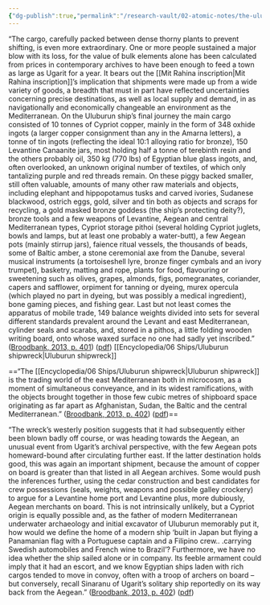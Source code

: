 ```yaml
---
{"dg-publish":true,"permalink":"/research-vault/02-atomic-notes/the-uluburun-shipwreck-cargo-was-valuable-enough-to-feed-a-town-as-large-as-ugarit-for-an-entire-year/"}
---
```


“The cargo, carefully packed between dense thorny plants to prevent shifting, is even more extraordinary. One or more people sustained a major blow with its loss, for the value of bulk elements alone has been calculated from prices in contemporary archives to have been enough to feed a town as large as Ugarit for a year. It bears out the [[Mit Rahina inscription\|Mit Rahina inscription]]’s implication that shipments were made up from a wide variety of goods, a breadth that must in part have reflected uncertainties concerning precise destinations, as well as local supply and demand, in as navigationally and economically changeable an environment as the Mediterranean. On the Uluburun ship’s final journey the main cargo consisted of 10 tonnes of Cypriot copper, mainly in the form of 348 oxhide ingots (a larger copper consignment than any in the Amarna letters), a tonne of tin ingots (reflecting the ideal 10:1 alloying ratio for bronze), 150 Levantine Canaanite jars, most holding half a tonne of terebinth resin and the others probably oil, 350 kg (770 lbs) of Egyptian blue glass ingots, and, often overlooked, an unknown original number of textiles, of which only tantalizing purple and red threads remain. On these piggy backed smaller, still often valuable, amounts of many other raw materials and objects, including elephant and hippopotamus tusks and carved ivories, Sudanese blackwood, ostrich eggs, gold, silver and tin both as objects and scraps for recycling, a gold masked bronze goddess (the ship’s protecting deity?), bronze tools and a few weapons of Levantine, Aegean and central Mediterranean types, Cypriot storage pithoi (several holding Cypriot juglets, bowls and lamps, but at least one probably a water-butt), a few Aegean pots (mainly stirrup jars), faience ritual vessels, the thousands of beads, some of Baltic amber, a stone ceremonial axe from the Danube, several musical instruments (a tortoiseshell lyre, bronze finger cymbals and an ivory trumpet), basketry, matting and rope, plants for food, flavouring or sweetening such as olives, grapes, almonds, figs, pomegranates, coriander, capers and safflower, orpiment for tanning or dyeing, murex opercula (which played no part in dyeing, but was possibly a medical ingredient), bone gaming pieces, and fishing gear. Last but not least comes the apparatus of mobile trade, 149 balance weights divided into sets for several different standards prevalent around the Levant and east Mediterranean, cylinder seals and scarabs, and, stored in a pithos, a little folding wooden writing board, onto whose waxed surface no one had sadly yet inscribed.” ([Broodbank, 2013, p. 401](zotero://select/library/items/IR54JIQG)) ([pdf](zotero://open-pdf/library/items/85K7BT2G?page=377&annotation=JAMNWA2L)) [[Encyclopedia/06 Ships/Uluburun shipwreck\|Uluburun shipwreck]]

==“The [[Encyclopedia/06 Ships/Uluburun shipwreck\|Uluburun shipwreck]] is the trading world of the east Mediterranean both in microcosm, as a moment of simultaneous conveyance, and in its widest ramifications, with the objects brought together in those few cubic metres of shipboard space originating as far apart as Afghanistan, Sudan, the Baltic and the central Mediterranean.” ([Broodbank, 2013, p. 402](zotero://select/library/items/IR54JIQG)) ([pdf](zotero://open-pdf/library/items/85K7BT2G?page=378&annotation=EKSAHNVE))==

“The wreck’s westerly position suggests that it had subsequently either been blown badly off course, or was heading towards the Aegean, an unusual event from Ugarit’s archival perspective, with the few Aegean pots homeward-bound after circulating further east. If the latter destination holds good, this was again an important shipment, because the amount of copper on board is greater than that listed in all Aegean archives. Some would push the inferences further, using the cedar construction and best candidates for crew possessions (seals, weights, weapons and possible galley crockery) to argue for a Levantine home port and Levantine plus, more dubiously, Aegean merchants on board. This is not intrinsically unlikely, but a Cypriot origin is equally possible and, as the father of modern Mediterranean underwater archaeology and initial excavator of Uluburun memorably put it, how would we define the home of a modern ship ‘built in Japan but flying a Panamanian flag with a Portuguese captain and a Filipino crew.. .carrying Swedish automobiles and French wine to Brazil’? Furthermore, we have no idea whether the ship sailed alone or in company. Its feeble armament could imply that it had an escort, and we know Egyptian ships laden with rich cargos tended to move in convoy, often with a troop of archers on board – but conversely, recall Sinaranu of Ugarit’s solitary ship reportedly on its way back from the Aegean.” ([Broodbank, 2013, p. 402](zotero://select/library/items/IR54JIQG)) ([pdf](zotero://open-pdf/library/items/85K7BT2G?page=378&annotation=Z36HIGB5))